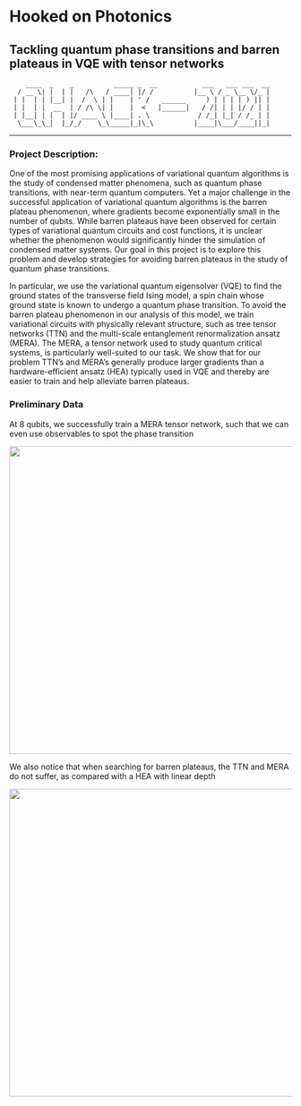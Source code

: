 # Hooked on Photonics
## Tackling quantum phase transitions and barren plateaus in VQE with tensor networks

```   
    ____  _    _          _____ _  __           ___   ___ ___  __ 
  / __ \| |  | |   /\   / ____| |/ /          |__ \ / _ \__ \/_ |
 | |  | | |__| |  /  \ | |    | ' /   ______     ) | | | | ) || |
 | |  | |  __  | / /\ \| |    |  <   |______|   / /| | | |/ / | |
 | |__| | |  | |/ ____ \ |____| . \            / /_| |_| / /_ | |
  \___\_\_|  |_/_/    \_\_____|_|\_\          |____|\___/____||_|
````
---

### Project Description:


One of the most promising applications of variational quantum algorithms is the study of condensed matter phenomena, such as quantum phase transitions, with near-term quantum computers. Yet a major challenge in the successful application of variational quantum algorithms is the barren plateau phenomenon, where gradients become exponentially small in the number of qubits. While barren plateaus have been observed for certain types of variational quantum circuits and cost functions, it is unclear whether the phenomenon would significantly hinder the simulation of condensed matter systems. Our goal in this project is to explore this problem and develop strategies for avoiding barren plateaus in the study of quantum phase transitions.

In particular, we use the variational quantum eigensolver (VQE) to find the ground states of the transverse field Ising model, a spin chain whose ground state is known to undergo a quantum phase transition. To avoid the barren plateau phenomenon in our analysis of this model, we train variational circuits with physically relevant structure, such as tree tensor networks (TTN) and the multi-scale entanglement renormalization ansatz (MERA). The MERA, a tensor network used to study quantum critical systems, is particularly well-suited to our task. We show that for our problem TTN’s and MERA’s generally produce larger gradients than a hardware-efficient ansatz (HEA) typically used in VQE and thereby are easier to train and help alleviate barren plateaus.


### Preliminary Data

At 8 qubits, we successfully train a MERA tensor network, such that we can even use observables to spot the phase transition   

<img src="https://github.com/echertkov/qhack_hookedonphotonics/raw/readme_change/images/observables.png" width="550px" />  

We also notice that when searching for barren plateaus, the TTN and MERA do not suffer, as compared with a HEA with linear depth   

<img src="https://github.com/echertkov/qhack_hookedonphotonics/raw/readme_change/images/avgvar_vs_N_h_1.0.png" width="550px" />   
